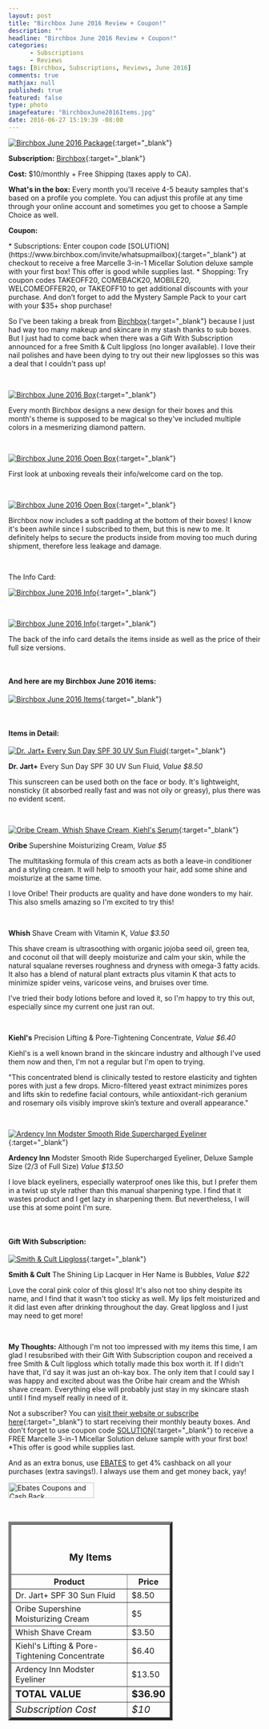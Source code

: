 ```yaml
---
layout: post
title: "Birchbox June 2016 Review + Coupon!"
description: ""
headline: "Birchbox June 2016 Review + Coupon!"
categories: 
      - Subscriptions
      - Reviews
tags: [Birchbox, Subscriptions, Reviews, June 2016]
comments: true
mathjax: null
published: true
featured: false
type: photo
imagefeature: "BirchboxJune2016Items.jpg"
date: 2016-06-27 15:19:39 -08:00
---
```


[![Birchbox June 2016 Package](http://whatsupmailbox.com/images/BirchboxJune2016Package.jpg)](https://www.birchbox.com/invite/whatsupmailbox){:target="_blank"}

**Subscription:** [Birchbox](https://www.birchbox.com/invite/whatsupmailbox){:target="_blank"}

**Cost:** $10/monthly + Free Shipping (taxes apply to CA).

**What's in the box:** Every month you'll receive 4-5 beauty samples that's based on a profile you complete. You can adjust this profile at any time through your online account and sometimes you get to choose a Sample Choice as well.

<p><b>Coupon:</b></p>
* Subscriptions: Enter coupon code [SOLUTION](https://www.birchbox.com/invite/whatsupmailbox){:target="_blank"} at checkout to receive a free Marcelle 3-in-1 Micellar Solution deluxe sample with your first box! This offer is good while supplies last.
* Shopping: Try coupon codes TAKEOFF20, COMEBACK20, MOBILE20, WELCOMEOFFER20, or TAKEOFF10 to get additional discounts with your purchase. And don’t forget to add the Mystery Sample Pack to your cart with your $35+ shop purchase!

<br>

So I've been taking a break from [Birchbox](https://www.birchbox.com/invite/whatsupmailbox){:target="_blank"} because I just had way too many makeup and skincare in my stash thanks to sub boxes. But I just had to come back when there was a Gift With Subscription announced for a free Smith & Cult lipgloss (no longer available). I love their nail polishes and have been dying to try out their new lipglosses so this was a deal that I couldn't pass up!

<br>

[![Birchbox June 2016 Box](http://whatsupmailbox.com/images/BirchboxJune2016Box.jpg)](https://www.birchbox.com/invite/whatsupmailbox){:target="_blank"}

Every month Birchbox designs a new design for their boxes and this month's theme is supposed to be magical so they've included multiple colors in a mesmerizing diamond pattern.

<br>

[![Birchbox June 2016 Open Box](http://whatsupmailbox.com/images/BirchboxJune2016OpenBox.jpg)](https://www.birchbox.com/invite/whatsupmailbox){:target="_blank"}

First look at unboxing reveals their info/welcome card on the top.

<br>

[![Birchbox June 2016 Open Box](http://whatsupmailbox.com/images/BirchboxJune2016OpenBox2.jpg)](https://www.birchbox.com/invite/whatsupmailbox){:target="_blank"}

Birchbox now includes a soft padding at the bottom of their boxes! I know it's been awhile since I subscribed to them, but this is new to me. It definitely helps to secure the products inside from moving too much during shipment, therefore less leakage and damage.

<br>

The Info Card:

[![Birchbox June 2016 Info](http://whatsupmailbox.com/images/BirchboxJune2016Info.jpg)](https://www.birchbox.com/invite/whatsupmailbox){:target="_blank"}

<br>

[![Birchbox June 2016 Info](http://whatsupmailbox.com/images/BirchboxJune2016Info2.jpg)](https://www.birchbox.com/invite/whatsupmailbox){:target="_blank"}

The back of the info card details the items inside as well as the price of their full size versions.

<br>

<H4>And here are my Birchbox June 2016 items:</H4>

[![Birchbox June 2016 Items](http://whatsupmailbox.com/images/BirchboxJune2016Items.jpg)](https://www.birchbox.com/invite/whatsupmailbox){:target="_blank"}

<br>

<H4>Items in Detail:</H4>

[![Dr. Jart+ Every Sun Day SPF 30 UV Sun Fluid](http://whatsupmailbox.com/images/BirchboxJune2016DrJartEverySunDaySunscreenSPF30.jpg)](https://www.birchbox.com/invite/whatsupmailbox){:target="_blank"}

**Dr. Jart+** Every Sun Day SPF 30 UV Sun Fluid, *Value $8.50*

This sunscreen can be used both on the face or body. It's lightweight, nonsticky (it absorbed really fast and was not oily or greasy), plus there was no evident scent.

<br>

[![Oribe Cream, Whish Shave Cream, Kiehl's Serum](http://whatsupmailbox.com/images/BirchboxJune2016OribeWhishKiehls.jpg)](https://www.birchbox.com/invite/whatsupmailbox){:target="_blank"}

**Oribe** Supershine Moisturizing Cream, *Value $5*

The multitasking formula of this cream acts as both a leave-in conditioner and a styling cream. It will help to smooth your hair, add some shine and moisturize at the same time.

I love Oribe! Their products are quality and have done wonders to my hair. This also smells amazing so I'm excited to try this!

<br>

**Whish** Shave Cream with Vitamin K, *Value $3.50*

This shave cream is ultrasoothing with organic jojoba seed oil, green tea, and coconut oil that will deeply moisturize and calm your skin, while the natural squalane reverses roughness and dryness with omega-3 fatty acids. It also has a blend of natural plant extracts plus vitamin K that acts to minimize spider veins, varicose veins, and bruises over time.

I've tried their body lotions before and loved it, so I'm happy to try this out, especially since my current one just ran out.

<br>

**Kiehl's** Precision Lifting & Pore-Tightening Concentrate, *Value $6.40*

Kiehl's is a well known brand in the skincare industry and although I've used them now and then, I'm not a regular but I'm open to trying. 

"This concentrated blend is clinically tested to restore elasticity and tighten pores with just a few drops. Micro-filtered yeast extract minimizes pores and lifts skin to redefine facial contours, while antioxidant-rich geranium and rosemary oils visibly improve skin’s texture and overall appearance."

<br>

[![Ardency Inn Modster Smooth Ride Supercharged Eyeliner](http://whatsupmailbox.com/images/BirchboxJune2016ArdencyInnModsterEyeliner.jpg)](https://www.birchbox.com/invite/whatsupmailbox){:target="_blank"}

**Ardency Inn** Modster Smooth Ride Supercharged Eyeliner, Deluxe Sample Size (2/3 of Full Size) *Value $13.50*

I love black eyeliners, especially waterproof ones like this, but I prefer them in a twist up style rather than this manual sharpening type. I find that it wastes product and I get lazy in sharpening them. But nevertheless, I will use this at some point I'm sure.

<br>

<H4>Gift With Subscription:</H4>

[![Smith & Cult Lipgloss](http://whatsupmailbox.com/images/BirchboxJune2016GWSSmithAndCultLipgloss.jpg)](https://www.birchbox.com/invite/whatsupmailbox){:target="_blank"}

**Smith & Cult** The Shining Lip Lacquer in Her Name is Bubbles, *Value $22*

Love the coral pink color of this gloss! It's also not too shiny despite its name, and I find that it wasn't too sticky as well. My lips felt moisturized and it did last even after drinking throughout the day. Great lipgloss and I just may need to get more!

<br>

<i class="icon-exclamation-sign"></i> **My Thoughts:** Although I'm not too impressed with my items this time, I am glad I resubsribed with their Gift With Subscription coupon and received a free Smith & Cult lipgloss which totally made this box worth it. If I didn't have that, I'd say it was just an oh-kay box. The only item that I could say I was happy and excited about was the Oribe hair cream and the Whish shave cream. Everything else will probably just stay in my skincare stash until I find myself really in need of it.

Not a subscriber? You can [visit their website or subscribe here](https://www.birchbox.com/invite/whatsupmailbox){:target="_blank"} to start receiving their monthly beauty boxes. And don't forget to use coupon code [SOLUTION](https://www.birchbox.com/invite/whatsupmailbox){:target="_blank"} to receive a FREE Marcelle 3-in-1 Micellar Solution deluxe sample with your first box! *This offer is good while supplies last.

<p>And as an extra bonus, use <a href="http://www.ebates.com/rf.do?referrerid=nFbj2DqrCN%2BpB5AWKzmAFQ%3D%3D&eeid=30337" target="_blank">EBATES</a> to get 4% cashback on all your purchases (extra savings!). I always use them and get money back, yay!</p>

<a href='http://www.ebates.com/rf.do?referrerid=nFbj2DqrCN%2BpB5AWKzmAFQ%3D%3D&eeid=28585' target='_blank' rel='nofollow'><img src='http://www.ebates.com/referral/2012/global_files/images/ebates_logo.png' alt='Ebates Coupons and Cash Back' height='31' width='171' border='0'/></a>

<br>

<TABLE  BORDER="5" style="width:65%">
   <TR>
      <TH COLSPAN="2">
         <H3><BR><center>My Items</center></H3>
      </TH>
   </TR>
      <TH>Product</TH>
      <TH>Price</TH>
  <TR>
      <TD>Dr. Jart+ SPF 30 Sun Fluid</TD>
      <TD>$8.50</TD>
   </TR>
   <TR>
      <TD>Oribe Supershine Moisturizing Cream</TD>
      <TD>$5</TD>
   </TR>
  <TR>
      <TD>Whish Shave Cream</TD>
      <TD>$3.50</TD>
   </TR>
   <TR>
      <TD>Kiehl's Lifting & Pore-Tightening Concentrate</TD>
      <TD>$6.40</TD>
   </TR>
   <TR>
      <TD>Ardency Inn Modster Eyeliner</TD>
      <TD>$13.50</TD>
   </TR>
   <TR>
      <TD><b><big>TOTAL VALUE</big></b></TD>
      <TD><b><big>$36.90</big></b></TD>
   </TR>
   <TR>
      <TD><i><big>Subscription Cost</big></i></TD>
      <TD><i><big>$10</big></i></TD>
   </TR>
</TABLE>
